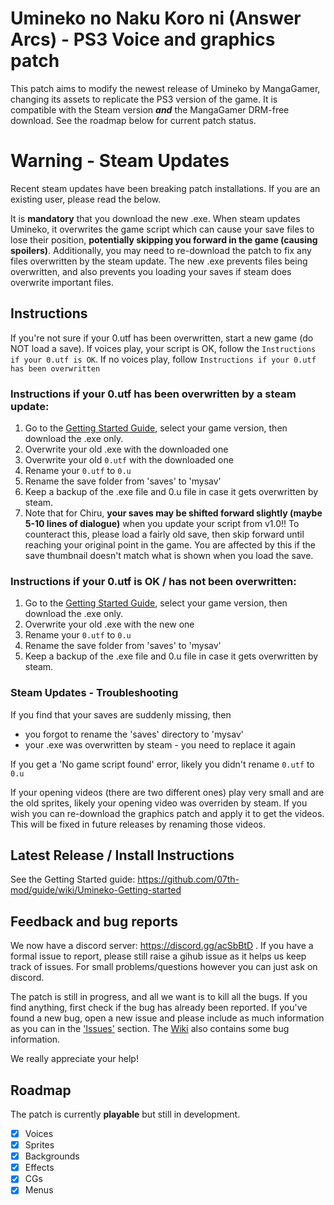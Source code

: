# Umineko no Naku Koro ni (Answer Arcs) - PS3 Voice and graphics patch

This patch aims to modify the newest release of Umineko by MangaGamer, changing its assets to replicate the PS3 version of the game.
It is compatible with the Steam version ***and*** the MangaGamer DRM-free download. See the roadmap below for current patch status.

# Warning - Steam Updates

Recent steam updates have been breaking patch installations. If you are an existing user, please read the below.

It is **mandatory** that you download the new .exe. 
When steam updates Umineko, it overwrites the game script which can cause your save files to lose their position, **potentially skipping you forward in the game (causing spoilers)**. Additionally, you may need to re-download the patch to fix any files overwritten by the steam update.
The new .exe prevents files being overwritten, and also prevents you loading your saves if steam does overwrite important files. 

## Instructions

If you're not sure if your 0.utf has been overwritten, start a new game (do NOT load a save). If voices play, your script is OK, follow the `Instructions if your 0.utf is OK`. If no voices play, follow `Instructions if your 0.utf has been overwritten`

### Instructions if your 0.utf has been overwritten by a steam update:
1. Go to the [Getting Started Guide](https://github.com/07th-mod/guide/wiki/Umineko-Getting-started), select your game version, then download the .exe only.
2. Overwrite your old .exe with the downloaded one
3. Overwrite your old `0.utf` with the downloaded one
4. Rename your `0.utf` to `0.u`
5. Rename the save folder from 'saves' to 'mysav'
6. Keep a backup of the .exe file and 0.u file in case it gets overwritten by steam.
7. Note that for Chiru, **your saves may be shifted forward slightly (maybe 5-10 lines of dialogue)** when you update your script from v1.0!! To counteract this, please load a fairly old save, then skip forward until reaching your original point in the game. You are affected by this if the save thumbnail doesn't match what is shown when you load the save.

### Instructions if your 0.utf is OK / has not been overwritten:
1. Go to the [Getting Started Guide](https://github.com/07th-mod/guide/wiki/Umineko-Getting-started), select your game version, then download the .exe only.
2. Overwrite your old .exe with the new one
3. Rename your `0.utf` to `0.u`
4. Rename the save folder from 'saves' to 'mysav'
5. Keep a backup of the .exe file and 0.u file in case it gets overwritten by steam.

### Steam Updates - Troubleshooting

If you find that your saves are suddenly missing, then 
 - you forgot to rename the 'saves' directory to 'mysav' 
 - your .exe was overwritten by steam - you need to replace it again

If you get a 'No game script found' error, likely you didn't rename `0.utf` to `0.u`

If your opening videos (there are two different ones) play very small and are the old sprites, likely your opening video was overriden by steam. If you wish you can re-download the graphics patch and apply it to get the videos. This will be fixed in future releases by renaming those videos.

## Latest Release / Install Instructions

See the Getting Started guide: https://github.com/07th-mod/guide/wiki/Umineko-Getting-started

## Feedback and bug reports

We now have a discord server: https://discord.gg/acSbBtD . If you have a formal issue to report, please still raise a gihub issue as it helps us keep track of issues. For small problems/questions however you can just ask on discord.

The patch is still in progress, and all we want is to kill all the bugs. If you find anything, first check if the bug has already been reported. If you've found a new bug, open a new issue and please include as much information as you can in the ['Issues'](https://github.com/07th-mod/umineko-answer/issues) section. The [Wiki](https://github.com/07th-mod/umineko-answer/wiki) also contains some bug information.

We really appreciate your help!

## Roadmap

The patch is currently **playable** but still in development.

- [x] Voices
- [x] Sprites
- [x] Backgrounds
- [x] Effects
- [x] CGs
- [x] Menus
